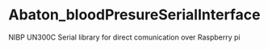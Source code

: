 # Abaton_bloodPresureSerialInterface
NIBP UN300C Serial library for direct comunication over Raspberry pi
